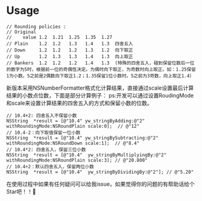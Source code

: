 
Usage 
===

```
// Rounding policies :
// Original
//    value 1.2  1.21  1.25  1.35  1.27
// Plain    1.2  1.2   1.3   1.4   1.3  四舍五入
// Down     1.2  1.2   1.2   1.3   1.2  向下取正
// Up       1.2  1.3   1.3   1.4   1.3  向上取正
// Bankers  1.2  1.2   1.2   1.4   1.3  (特殊的四舍五入，碰到保留位数后一位的数字为5时，根据前一位的奇偶性决定。为偶时向下取正，为奇数时向上取正。如：1.25保留1为小数。5之前是2偶数向下取正1.2；1.35保留1位小数时。5之前为3奇数，向上取正1.4）

```

新版本采用NSNumberFormatter格式化计算结果，直接通过scale设置最后计算结果的小数点位数，下面是部分计算例子：
ps:开发可以通过设置RoudingMode和scale来设置计算结果的四舍五入的方式和保留小数的位数。
```objc
// 10.4+2: 四舍五入不保留小数
NSString  *result = [@"10.4" yw_stringByAdding:@"2" withRoundingMode:NSRoundPlain scale:0];  // @"12"
// 10.4-2：向下取值保留一位小数
NSString  *result = [@"10.4" yw_stringBySubtracting:@"2" withRoundingMode:NSRoundDown scale:1];  // @"8.4"
// 10.4*2: 四舍五入，保留三位小数
NSString  *result = [@"10.4"  yw_stringByMultiplyingBy:@"2" withRoundingMode:NSRoundPlain scale:3]; // @"20.800"
// 10.4÷2：默认四舍五入，保留两位小数
NSString  *result = [@"10.4"  yw_stringByDividingBy:@"2"]; // @"5.20"
``` 

在使用过程中如果有任何疑问可以给我issue，如果觉得你的问题的有帮助话给个Star吧！！🙂

